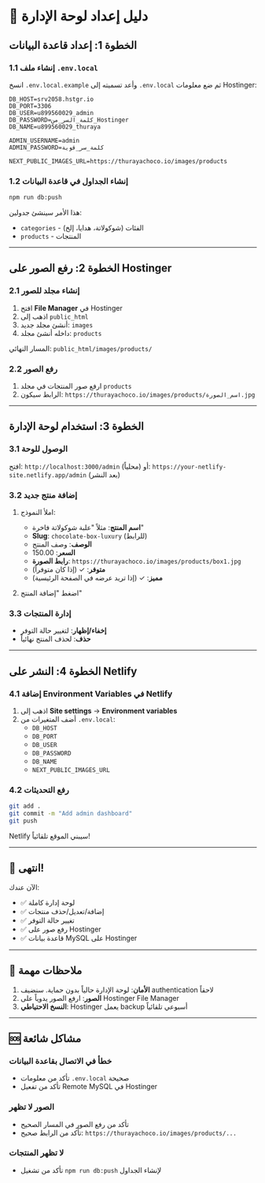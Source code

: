 # 🎯 دليل إعداد لوحة الإدارة

## الخطوة 1: إعداد قاعدة البيانات

### 1.1 إنشاء ملف `.env.local`
انسخ `.env.local.example` وأعد تسميته إلى `.env.local` ثم ضع معلومات Hostinger:

```env
DB_HOST=srv2058.hstgr.io
DB_PORT=3306
DB_USER=u899560029_admin
DB_PASSWORD=كلمة_السر_من_Hostinger
DB_NAME=u899560029_thuraya

ADMIN_USERNAME=admin
ADMIN_PASSWORD=كلمة_سر_قوية

NEXT_PUBLIC_IMAGES_URL=https://thurayachoco.io/images/products
```

### 1.2 إنشاء الجداول في قاعدة البيانات
```bash
npm run db:push
```

هذا الأمر سينشئ جدولين:
- `categories` - الفئات (شوكولاتة، هدايا، إلخ)
- `products` - المنتجات

---

## الخطوة 2: رفع الصور على Hostinger

### 2.1 إنشاء مجلد للصور
1. افتح **File Manager** في Hostinger
2. اذهب إلى `public_html`
3. أنشئ مجلد جديد: `images`
4. داخله أنشئ مجلد: `products`

المسار النهائي: `public_html/images/products/`

### 2.2 رفع الصور
1. ارفع صور المنتجات في مجلد `products`
2. الرابط سيكون: `https://thurayachoco.io/images/products/اسم_الصورة.jpg`

---

## الخطوة 3: استخدام لوحة الإدارة

### 3.1 الوصول للوحة
افتح: `http://localhost:3000/admin` (محلياً)
أو: `https://your-netlify-site.netlify.app/admin` (بعد النشر)

### 3.2 إضافة منتج جديد
1. املأ النموذج:
   - **اسم المنتج**: مثلاً "علبة شوكولاتة فاخرة"
   - **Slug**: `chocolate-box-luxury` (للرابط)
   - **الوصف**: وصف المنتج
   - **السعر**: 150.00
   - **رابط الصورة**: `https://thurayachoco.io/images/products/box1.jpg`
   - **متوفر**: ✓ (إذا كان متوفراً)
   - **مميز**: ✓ (إذا تريد عرضه في الصفحة الرئيسية)

2. اضغط "إضافة المنتج"

### 3.3 إدارة المنتجات
- **إخفاء/إظهار**: لتغيير حالة التوفر
- **حذف**: لحذف المنتج نهائياً

---

## الخطوة 4: النشر على Netlify

### 4.1 إضافة Environment Variables في Netlify
1. اذهب إلى **Site settings** → **Environment variables**
2. أضف المتغيرات من `.env.local`:
   - `DB_HOST`
   - `DB_PORT`
   - `DB_USER`
   - `DB_PASSWORD`
   - `DB_NAME`
   - `NEXT_PUBLIC_IMAGES_URL`

### 4.2 رفع التحديثات
```bash
git add .
git commit -m "Add admin dashboard"
git push
```

Netlify سيبني الموقع تلقائياً!

---

## 🎉 انتهى!

الآن عندك:
- ✅ لوحة إدارة كاملة
- ✅ إضافة/تعديل/حذف منتجات
- ✅ تغيير حالة التوفر
- ✅ رفع صور على Hostinger
- ✅ قاعدة بيانات MySQL على Hostinger

---

## 📝 ملاحظات مهمة

1. **الأمان**: لوحة الإدارة حالياً بدون حماية. سنضيف authentication لاحقاً
2. **الصور**: ارفع الصور يدوياً على Hostinger File Manager
3. **النسخ الاحتياطي**: Hostinger يعمل backup أسبوعي تلقائياً

---

## 🆘 مشاكل شائعة

### خطأ في الاتصال بقاعدة البيانات
- تأكد من معلومات `.env.local` صحيحة
- تأكد من تفعيل Remote MySQL في Hostinger

### الصور لا تظهر
- تأكد من رفع الصور في المسار الصحيح
- تأكد من الرابط صحيح: `https://thurayachoco.io/images/products/...`

### لا تظهر المنتجات
- تأكد من تشغيل `npm run db:push` لإنشاء الجداول
